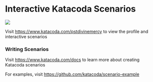 # Interactive Katacoda Scenarios

[![](http://shields.katacoda.com/katacoda/pstdivinemercy/count.svg)](https://www.katacoda.com/pstdivinemercy "Get your profile on Katacoda.com")

Visit https://www.katacoda.com/pstdivinemercy to view the profile and interactive scenarios

### Writing Scenarios
Visit https://www.katacoda.com/docs to learn more about creating Katacoda scenarios

For examples, visit https://github.com/katacoda/scenario-example
